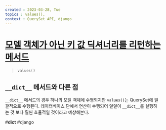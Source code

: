 ```yaml
---
created : 2023-03-28, Tue
topics : values(), 
context : QuerySet API, django
---
```

# [모델 객체가 아닌 키 값 딕셔너리를 리턴하는 메서드](https://docs.djangoproject.com/en/3.2/ref/models/querysets/#values)
> `values()`

## `__dict__` 메서드와 다른 점
`__dict__` 메서드의 경우 하나의 모델 객체에 수행되지만 `values()`는 QuerySet에 일괄적으로 수행된다. 데이터베이스 단에서 연산이 수행되어 일일이 `__dict__`를 실행하는 것 보다 훨씬 효율적일 것이라고 예상해본다.

#__dict__ #django